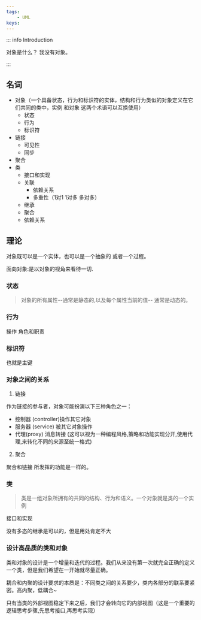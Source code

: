 ```yaml
---
tags:
    - UML
keys:
---
```


::: info Introduction

对象是什么？ 我没有对象。

:::


## 名词

- 对象（一个具备状态，行为和标识符的实体，结构和行为类似的对象定义在它们共同的类中，实例 和对象 这两个术语可以互换使用）
    - 状态 
    - 行为
    - 标识符
- 链接
    - 可见性
    - 同步
- 聚合
- 类
    - 接口和实现
    - 关联
        - 依赖关系
        - 多重性（1对1 1对多 多对多）
    - 继承
    - 聚合
    - 依赖关系
## 理论

对象既可以是一个实体，也可以是一个抽象的 或者一个过程。

面向对象:是以对象的视角来看待一切.

### 状态 

> 对象的所有属性--通常是静态的,以及每个属性当前的值-- 通常是动态的。

### 行为

操作 角色和职责

### 标识符

也就是主键

### 对象之间的关系

1. 链接

作为链接的参与者，对象可能扮演以下三种角色之一：

- 控制器 (controller)操作其它对象
- 服务器 (service) 被其它对象操作
- 代理(proxy)  消息转接
(这可以视为一种编程风格,策略和功能实现分开,使用代理,来转化不同的来源至统一格式)

2. 聚合

聚合和链接 所发挥的功能是一样的。

### 类

> 类是一组对象所拥有的共同的结构、行为和语义。一个对象就是类的一个实例

接口和实现

没有多态的继承是可以的，但是用处肯定不大


### 设计高品质的类和对象

类和对象的设计是一个增量和迭代的过程。我们从来没有第一次就完全正确的定义一个类，但是我们希望在一开始就尽量正确。

耦合和内聚的设计要求的本质是：不同类之间的关系要少，类内各部分的联系要紧密。高内聚，低耦合~


只有当类的外部视图稳定下来之后，我们才会转向它的内部视图（这是一个重要的逻辑思考步骤,先思考接口,再思考实现）

